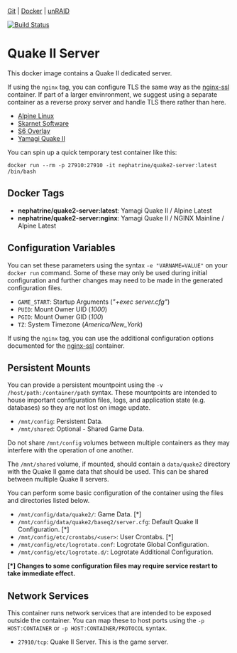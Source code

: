 [Git](https://code.nephatrine.net/nephatrine/docker-quake2/src/branch/master) |
[Docker](https://hub.docker.com/r/nephatrine/quake2-server/) |
[unRAID](https://code.nephatrine.net/nephatrine/unraid-containers)

[![Build Status](https://ci.nephatrine.net/api/badges/nephatrine/docker-quake2/status.svg?ref=refs/heads/master)](https://ci.nephatrine.net/nephatrine/docker-quake2)

# Quake II Server

This docker image contains a Quake II dedicated server.

If using the ``nginx`` tag, you can configure TLS the same way as the
[nginx-ssl](https://code.nephatrine.net/nephatrine/docker-nginx-ssl) container.
If part of a larger envinronment, we suggest using a separate container as a
reverse proxy server and handle TLS there rather than here.

- [Alpine Linux](https://alpinelinux.org/)
- [Skarnet Software](https://skarnet.org/software/)
- [S6 Overlay](https://github.com/just-containers/s6-overlay)
- [Yamagi Quake II](https://yamagi.org/quake2/)

You can spin up a quick temporary test container like this:

~~~
docker run --rm -p 27910:27910 -it nephatrine/quake2-server:latest /bin/bash
~~~

## Docker Tags

- **nephatrine/quake2-server:latest**: Yamagi Quake II / Alpine Latest
- **nephatrine/quake2-server:nginx**: Yamagi Quake II / NGINX Mainline / Alpine Latest

## Configuration Variables

You can set these parameters using the syntax ``-e "VARNAME=VALUE"`` on your
``docker run`` command. Some of these may only be used during initial
configuration and further changes may need to be made in the generated
configuration files.

- ``GAME_START``: Startup Arguments (*"+exec server.cfg"*)
- ``PUID``: Mount Owner UID (*1000*)
- ``PGID``: Mount Owner GID (*100*)
- ``TZ``: System Timezone (*America/New_York*)

If using the ``nginx`` tag, you can use the additional configuration options documented
for the [nginx-ssl](https://code.nephatrine.net/nephatrine/docker-nginx-ssl) container.

## Persistent Mounts

You can provide a persistent mountpoint using the ``-v /host/path:/container/path``
syntax. These mountpoints are intended to house important configuration files,
logs, and application state (e.g. databases) so they are not lost on image
update.

- ``/mnt/config``: Persistent Data.
- ``/mnt/shared``: Optional - Shared Game Data.

Do not share ``/mnt/config`` volumes between multiple containers as they may
interfere with the operation of one another.

The ``/mnt/shared`` volume, if mounted, should contain a ``data/quake2``
directory with the Quake II game data that should be used. This can be shared
between multiple Quake II servers.

You can perform some basic configuration of the container using the files and
directories listed below.

- ``/mnt/config/data/quake2/``: Game Data. [*]
- ``/mnt/config/data/quake2/baseq2/server.cfg``: Default Quake II Configuration. [*]
- ``/mnt/config/etc/crontabs/<user>``: User Crontabs. [*]
- ``/mnt/config/etc/logrotate.conf``: Logrotate Global Configuration.
- ``/mnt/config/etc/logrotate.d/``: Logrotate Additional Configuration.

**[*] Changes to some configuration files may require service restart to take
immediate effect.**

## Network Services

This container runs network services that are intended to be exposed outside
the container. You can map these to host ports using the ``-p HOST:CONTAINER``
or ``-p HOST:CONTAINER/PROTOCOL`` syntax.

- ``27910/tcp``: Quake II Server. This is the game server.
